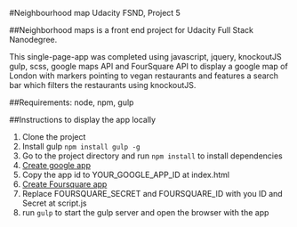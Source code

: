 #Neighbourhood map Udacity FSND, Project 5

##Neighborhood maps is a front end project for Udacity Full Stack Nanodegree.

This single-page-app was completed using javascript, jquery, knockoutJS gulp, scss, google maps API and FourSquare API to display a google map of London with markers pointing to vegan restaurants and features a search bar which filters the restaurants using knockoutJS. 

##Requirements:
node, npm, gulp 

##Instructions to display the app locally
1. Clone the project
2. Install gulp `npm install gulp -g`
3. Go to the project directory and run `npm install` to install dependencies
4. [Create google app](https://console.developers.google.com)
5. Copy the app id to YOUR_GOOGLE_APP_ID at index.html
6. [Create Foursquare app](https://developer.foursquare.com/)
8. Replace FOURSQUARE_SECRET and FOURSQUARE_ID with you ID and Secret at script.js
4. run `gulp` to start the gulp server and open the browser with the app

